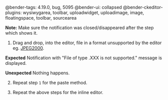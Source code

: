 @bender-tags: 4.19.0, bug, 5095
@bender-ui: collapsed
@bender-ckeditor-plugins: wysiwygarea, toolbar, uploadwidget, uploadimage, image, floatingspace, toolbar, sourcearea

**Note:** Make sure the notification was closed/disappeared after the step which shows it.

1. Drag and drop, into the editor, file in a format unsupported by the editor eg. [JPEG2000](../_assets/logo.jp2).

**Expected** Notification with "File of type .XXX is not supported." message is displayed.

**Unexpected** Nothing happens.

2. Repeat step `1` for the paste method.

3. Repeat the above steps for the inline editor.
